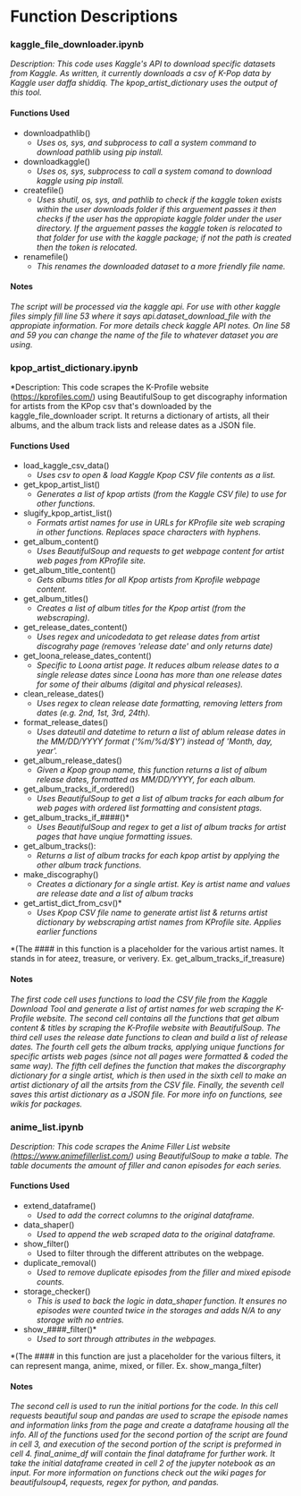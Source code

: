 # **Function Descriptions**

### **kaggle_file_downloader.ipynb**

*Description: This code uses Kaggle's API to download specific datasets from Kaggle. As written, it currently downloads a csv of K-Pop data by Kaggle user _daffa shiddiq_. The kpop_artist_dictionary uses the output of this tool.*

#### Functions Used

* downloadpathlib()
  * *Uses os, sys, and subprocess to call a system command to download pathlib using pip install.*
* downloadkaggle()
  * *Uses os, sys, subprocess to call a system comand to download kaggle using pip install.*
* createfile()
  * *Uses shutil, os, sys, and pathlib to check if the kaggle token exists within the user downloads folder if this arguement passes it then checks if the user has the appropiate kaggle folder under the user directory. If the arguement passes the kaggle token is relocated to that folder for use with the kaggle package; if not the path is created then the token is relocated.*
* renamefile()
  * *This renames the downloaded dataset to a more friendly file name.*

#### Notes

*The script will be processed via the kaggle api. For use with other kaggle files simply fill line 53 where it says api.dataset_download_file with the appropiate information. For more details check kaggle API notes. On line  58 and 59 you can change the name of the file to whatever dataset you are using.*

### **kpop_artist_dictionary.ipynb**

*Description: This code scrapes the K-Profile website (https://kprofiles.com/) using BeautifulSoup to get discography information for artists from the KPop csv that's downloaded by the kaggle_file_downloader script. It returns a dictionary of artists, all their albums, and the album track lists and release dates as a JSON file.

#### Functions Used
* load_kaggle_csv_data()
  * *Uses csv to open & load Kaggle Kpop CSV file contents as a list.*
* get_kpop_artist_list()
  * *Generates a list of kpop artists (from the Kaggle CSV file) to use for other functions.*
* slugify_kpop_artist_list()
  * *Formats artist names for use in URLs for KProfile site web scraping in other functions. Replaces space characters with hyphens.*
* get_album_content()
  * *Uses BeautifulSoup and requests to get webpage content for artist web pages from KProfile site.*
* get_album_title_content()
  * *Gets albums titles for all Kpop artists from Kprofile webpage content.*
* get_album_titles()
  * *Creates a list of album titles for the Kpop artist (from the webscraping).*
* get_release_dates_content()
  * *Uses regex and unicodedata to get release dates from artist discograhy page (removes 'release date' and only returns date)*
* get_loona_release_dates_content()
  * *Specific to Loona artist page. It reduces album release dates to a single release dates since Loona has more than one release dates for some of their albums (digital and physical releases).*
* clean_release_dates()
  * *Uses regex to clean release date formatting, removing letters from dates (e.g. 2nd, 1st, 3rd, 24th).*
* format_release_dates()
  * *Uses dateutil and datetime to return a list of ablum release dates in the MM/DD/YYYY format ('%m/%d/$Y') instead of 'Month, day, year'.*
* get_album_release_dates()
  * *Given a Kpop group name, this function returns a list of album release dates, formatted as MM/DD/YYYY, for each album.*
* get_album_tracks_if_ordered()
  * *Uses BeautifulSoup to get a list of album tracks for each album for web pages with ordered list formatting and consistent ptags.*
* get_album_tracks_if_####()*
  * *Uses BeautifulSoup and regex to get a list of album tracks for artist pages that have unqiue formatting issues.*
* get_album_tracks():
  * *Returns a list of album tracks for each kpop artist by applying the other album track functions.*
* make_discography()
  * *Creates a dictionary for a single artist. Key is artist name and values are release date and a list of album tracks*
* get_artist_dict_from_csv()*
  * *Uses Kpop CSV file name to generate artist list & returns artist dictionary by webscraping artist names from KProfile site. Applies earlier functions*

*(The #### in this function is a placeholder for the various artist names. It stands in for ateez, treasure, or verivery. Ex. get_album_tracks_if_treasure)

#### Notes

*The first code cell uses functions to load the CSV file from the Kaggle Download Tool and generate a list of artist names for web scraping the K-Profile website. The second cell contains all the functions that get album content & titles by scraping the K-Profile website with BeautifulSoup. The third cell uses the release date functions to clean and build a list of release dates. The fourth cell gets the album tracks, applying unique functions for specific artists web pages (since not all pages were formatted & coded the same way). The fifth cell defines the function that makes the discorgraphy dictionary for a single artist, which is then used in the sixth cell to make an artist dictionary of all the artsits from the CSV file. Finally, the seventh cell saves this artist dictionary as a JSON file. For more info on functions, see wikis for packages.*

### **anime_list.ipynb**

*Description: This code scrapes the Anime Filler List website (https://www.animefillerlist.com/) using BeautifulSoup to make a table. The table documents the amount of filler and canon episodes for each series.*

#### Functions Used

* extend_dataframe()
  * *Used to add the correct columns to the original dataframe.*
* data_shaper()
  * *Used to append the web scraped data to the original dataframe.*
* show_filter()
  * Used to filter through the different attributes on the webpage.
* duplicate_removal()
  * *Used to remove duplicate episodes from the filler and mixed episode counts.*
* storage_checker()
  * *This is used to back the logic in data_shaper function. It ensures no episodes were counted twice in the storages and adds N/A to any storage with no entries.*
* show_####_filter()*
  * *Used to sort through attributes in the webpages.*

*(The #### in this function are just a placeholder for the various filters, it can represent manga, anime, mixed, or filler. Ex. show_manga_filter)

#### Notes

*The second cell is used to run the initial portions for the code. In this cell requests beautiful soup and pandas are used to scrape the episode names and information links from the page and create a dataframe housing all the info. All of the functions used for the second portion of the script are found in cell 3, and execution of the second portion of the script is preformed in cell 4. final_anime_df will contain the final dataframe for further work. It take the initial dataframe created in cell 2 of the jupyter notebook as an input. For more information on functions check out the wiki pages for beautifulsoup4, requests, regex for python, and pandas.*

